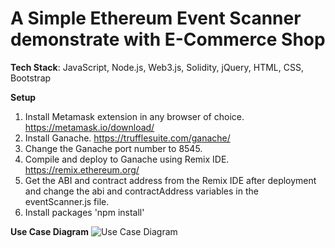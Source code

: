 # A Simple Ethereum Event Scanner demonstrate with E-Commerce Shop

**Tech Stack**: JavaScript, Node.js, Web3.js, Solidity, jQuery, HTML, CSS, Bootstrap

**Setup**
1. Install Metamask extension in any browser of choice. https://metamask.io/download/
2. Install Ganache. https://trufflesuite.com/ganache/
3. Change the Ganache port number to 8545.
4. Compile and deploy to Ganache using Remix IDE. https://remix.ethereum.org/
5. Get the ABI and contract address from the Remix IDE after deployment and change the abi and contractAddress variables in the eventScanner.js file.
6. Install packages 'npm install'

**Use Case Diagram**
![Use Case Diagram](https://github.com/Xy15/simple-ethereum-event-scanner/assets/58455555/a4776db8-b6a5-4b19-a006-72f7d00643f0)
